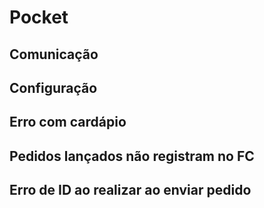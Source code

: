 <!-- TITLE: Pockets -->
<!-- SUBTITLE: A quick summary of Pockets -->

# Pocket 
## Comunicação
## Configuração
## Erro com cardápio
## Pedidos lançados não registram no FC
## Erro de ID ao realizar ao enviar pedido